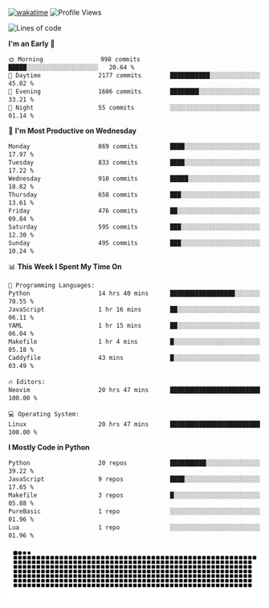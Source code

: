 [![wakatime](https://wakatime.com/badge/user/b920b284-3cde-4cd4-b72e-f7f22d050b16.svg)](https://wakatime.com/@b920b284-3cde-4cd4-b72e-f7f22d050b16)
![Profile Views](http://img.shields.io/badge/Profile%20Views-4586-blue)
<!--START_SECTION:waka-->
![Lines of code](https://img.shields.io/badge/From%20Hello%20World%20I%27ve%20Written-6.4%20million%20lines%20of%20code-blue)

**I'm an Early 🐤** 

```text
🌞 Morning                998 commits         █████░░░░░░░░░░░░░░░░░░░░   20.64 % 
🌆 Daytime                2177 commits        ███████████░░░░░░░░░░░░░░   45.02 % 
🌃 Evening                1606 commits        ████████░░░░░░░░░░░░░░░░░   33.21 % 
🌙 Night                  55 commits          ░░░░░░░░░░░░░░░░░░░░░░░░░   01.14 % 
```
📅 **I'm Most Productive on Wednesday** 

```text
Monday                   869 commits         ████░░░░░░░░░░░░░░░░░░░░░   17.97 % 
Tuesday                  833 commits         ████░░░░░░░░░░░░░░░░░░░░░   17.22 % 
Wednesday                910 commits         █████░░░░░░░░░░░░░░░░░░░░   18.82 % 
Thursday                 658 commits         ███░░░░░░░░░░░░░░░░░░░░░░   13.61 % 
Friday                   476 commits         ██░░░░░░░░░░░░░░░░░░░░░░░   09.84 % 
Saturday                 595 commits         ███░░░░░░░░░░░░░░░░░░░░░░   12.30 % 
Sunday                   495 commits         ███░░░░░░░░░░░░░░░░░░░░░░   10.24 % 
```


📊 **This Week I Spent My Time On** 

```text
💬 Programming Languages: 
Python                   14 hrs 40 mins      ██████████████████░░░░░░░   70.55 % 
JavaScript               1 hr 16 mins        ██░░░░░░░░░░░░░░░░░░░░░░░   06.11 % 
YAML                     1 hr 15 mins        ██░░░░░░░░░░░░░░░░░░░░░░░   06.04 % 
Makefile                 1 hr 4 mins         █░░░░░░░░░░░░░░░░░░░░░░░░   05.18 % 
Caddyfile                43 mins             █░░░░░░░░░░░░░░░░░░░░░░░░   03.49 % 

🔥 Editors: 
Neovim                   20 hrs 47 mins      █████████████████████████   100.00 % 

💻 Operating System: 
Linux                    20 hrs 47 mins      █████████████████████████   100.00 % 
```

**I Mostly Code in Python** 

```text
Python                   20 repos            ██████████░░░░░░░░░░░░░░░   39.22 % 
JavaScript               9 repos             ████░░░░░░░░░░░░░░░░░░░░░   17.65 % 
Makefile                 3 repos             █░░░░░░░░░░░░░░░░░░░░░░░░   05.88 % 
PureBasic                1 repo              ░░░░░░░░░░░░░░░░░░░░░░░░░   01.96 % 
Lua                      1 repo              ░░░░░░░░░░░░░░░░░░░░░░░░░   01.96 % 
```




<!--END_SECTION:waka-->
![Snake animation](https://raw.githubusercontent.com/timmypidashev/timmypidashev/main/commits.svg)
